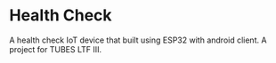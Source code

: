 # Health Check

A health check IoT device that built using ESP32 with android client. A project for TUBES LTF III.

